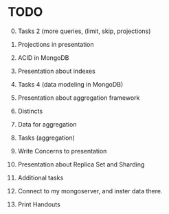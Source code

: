 TODO
====
0. Tasks 2 (more queries, (limit, skip, projections)

0. Projections in presentation

0. ACID in MongoDB

0. Presentation about indexes

0. Tasks 4 (data modeling in MongoDB)

0. Presentation about aggregation framework
0. Distincts
0. Data for aggregation
0. Tasks (aggregation)


0. Write Concerns to presentation
0. Presentation about Replica Set and Sharding

0. Additional tasks
0. Connect to my mongoserver, and inster data there.

0. Print Handouts